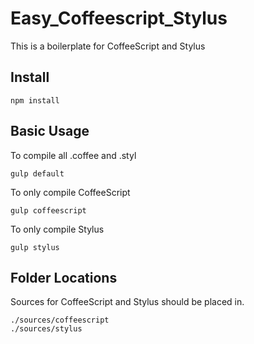 # Easy_Coffeescript_Stylus
This is a boilerplate for CoffeeScript and Stylus
## Install

```
npm install
```

## Basic Usage
To compile all .coffee and .styl
```
gulp default
```

To only compile CoffeeScript
```
gulp coffeescript
```

To only compile Stylus
```
gulp stylus
```

## Folder Locations
Sources for CoffeeScript and Stylus should be placed in.
```
./sources/coffeescript
./sources/stylus
```